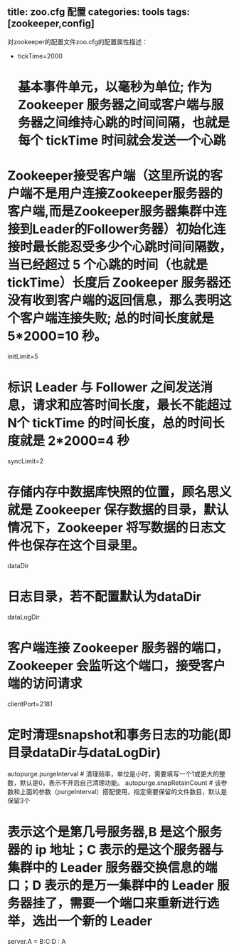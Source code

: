 title: zoo.cfg 配置
categories: tools
tags: [zookeeper,config]
---
对zookeeper的配置文件zoo.cfg的配置属性描述：

-  tickTime=2000
	# 基本事件单元，以毫秒为单位; 作为 Zookeeper 服务器之间或客户端与服务器之间维持心跳的时间间隔，也就是每个 tickTime 时间就会发送一个心跳


# Zookeeper接受客户端（这里所说的客户端不是用户连接Zookeeper服务器的客户端,而是Zookeeper服务器集群中连接到Leader的Follower务器）初始化连接时最长能忍受多少个心跳时间间隔数，当已经超过 5 个心跳的时间（也就是tickTime）长度后 Zookeeper 服务器还没有收到客户端的返回信息，那么表明这个客户端连接失败; 总的时间长度就是 5\*2000=10 秒。
initLimit=5

# 标识 Leader 与 Follower 之间发送消息，请求和应答时间长度，最长不能超过N个 tickTime 的时间长度，总的时间长度就是 2\*2000=4 秒
syncLimit=2

# 存储内存中数据库快照的位置，顾名思义就是 Zookeeper 保存数据的目录，默认情况下，Zookeeper 将写数据的日志文件也保存在这个目录里。
dataDir

# 日志目录，若不配置默认为dataDir
dataLogDir

# 客户端连接 Zookeeper 服务器的端口，Zookeeper 会监听这个端口，接受客户端的访问请求
clientPort=2181

# 定时清理snapshot和事务日志的功能(即目录dataDir与dataLogDir)
autopurge.purgeInterval # 清理频率，单位是小时，需要填写一个1或更大的整数，默认是0，表示不开启自己清理功能。
autopurge.snapRetainCount   # 该参数和上面的参数（purgeInterval）搭配使用，指定需要保留的文件数目，默认是保留3个

# 表示这个是第几号服务器,B 是这个服务器的 ip 地址；C 表示的是这个服务器与集群中的 Leader 服务器交换信息的端口；D 表示的是万一集群中的 Leader 服务器挂了，需要一个端口来重新进行选举，选出一个新的 Leader
server.A = B:C:D : A 